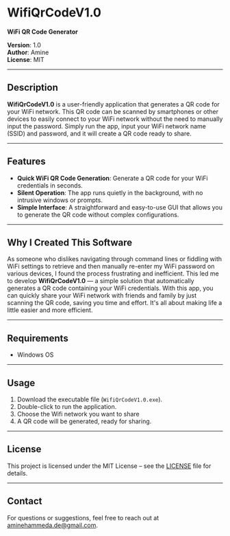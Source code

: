 # WifiQrCodeV1.0

**WiFi QR Code Generator**

**Version**: 1.0  
**Author**: Amine  
**License**: MIT

---

## Description

**WifiQrCodeV1.0** is a user-friendly application that generates a QR code for your WiFi network. This QR code can be scanned by smartphones or other devices to easily connect to your WiFi network without the need to manually input the password. Simply run the app, input your WiFi network name (SSID) and password, and it will create a QR code ready to share.

---

## Features

- **Quick WiFi QR Code Generation**: Generate a QR code for your WiFi credentials in seconds.
- **Silent Operation**: The app runs quietly in the background, with no intrusive windows or prompts.
- **Simple Interface**: A straightforward and easy-to-use GUI that allows you to generate the QR code without complex configurations.


---

## Why I Created This Software

As someone who dislikes navigating through command lines or fiddling with WiFi settings to retrieve and then manually re-enter my WiFi password on various devices, I found the process frustrating and inefficient. This led me to develop **WifiQrCodeV1.0** — a simple solution that automatically generates a QR code containing your WiFi credentials. With this app, you can quickly share your WiFi network with friends and family by just scanning the QR code, saving you time and effort. It's all about making life a little easier and more efficient.

---

## Requirements

- Windows OS

  
---

## Usage


1. Download the executable file (`WifiQrCodeV1.0.exe`).
2. Double-click to run the application.
3. Choose the Wifi network you want to share
4. A QR code will be generated, ready for sharing.

---



## License

This project is licensed under the MIT License – see the [LICENSE](LICENSE) file for details.

---

## Contact

For questions or suggestions, feel free to reach out at aminehammeda.de@gmail.com.
